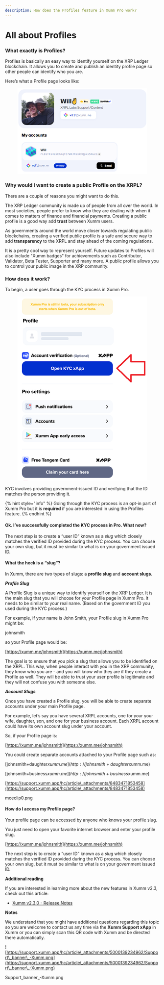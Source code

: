 ```yaml
---
description: How does the Profiles feature in Xumm Pro work?
---
```


# All about Profiles

### **What exactly is Profiles?**

Profiles is basically an easy way to identify yourself on the XRP Ledger blockchain. It allows you to create and publish an identity profile page so other people can identify who you are.&#x20;

Here’s what a Profile page looks like:

<figure><img src="../../../../.gitbook/assets/Profiles - Main page.png" alt=""><figcaption></figcaption></figure>

### **Why would I want to create a public Profile on the XRPL?**

There are a couple of reasons you might want to do this.

The XRP Ledger community is made up of people from all over the world. In most societies, people prefer to know who they are dealing with when it comes to matters of finance and financial payments. Creating a public profile is a good way add **trust** between Xumm users.

As governments around the world move closer towards regulating public blockchains, creating a verified public profile is a safe and secure way to add **transparency** to the XRPL and stay ahead of the coming regulations.

It is a pretty cool way to represent yourself. Future updates to Profiles will also include "Xumm badges" for achievements such as Contributor, Validator, Beta Tester, Supporter and many more. A public profile allows you to control your public image in the XRP community.

### **How does it work?**

To begin, a user goes through the KYC process in Xumm Pro.

<figure><img src="../../../../.gitbook/assets/Xumm Pro - KYC screen - 1.png" alt=""><figcaption></figcaption></figure>

KYC involves providing government-issued ID and verifying that the ID matches the person providing it.

{% hint style="info" %}
Going through the KYC process is an opt-in part of Xumm Pro but it is **required** if you are interested in using the Profiles feature.
{% endhint %}



#### **Ok. I’ve successfully completed the KYC process in Pro. What now?**

The next step is to create a “user ID” known as a _slug_ which closely matches the verified ID provided during the KYC process. You can choose your own slug, but it must be similar to what is on your government issued ID.

#### **What the heck is a “slug”?**

In Xumm, there are two types of slugs: a **profile slug** and **account slugs**.

_**Profile Slug**_

A Profile Slug is a unique way to identify yourself on the XRP Ledger. It is the main slug that you will choose for your Profile page in Xumm Pro. It needs to be similar to your real name. (Based on the government ID you used during the KYC process.)

For example, if your name is John Smith, your Profile slug in Xumm Pro might be:

johnsmith

so your Profile page would be:

[https://xumm.me/johnsmith](https://xumm.me/johnsmith)

The goal is to ensure that you pick a slug that allows you to be identified on the XRPL. This way, when people interact with you in the XRP community, they know who you are - and you will know who they are if they create a Profile as well. They will be able to trust your user profile is legitimate and they will not confuse you with someone else.

_**Account Slugs**_

Once you have created a Profile slug, you will be able to create separate accounts under your main Profile page.

For example, let’s say you have several XRPL accounts, one for your your wife, daughter, son, and one for your business account. Each XRPL account could have its own account slug under your account.

So, if your Profile page is:

[https://xumm.me/johnsmith](https://xumm.me/johnsmith)

You could create separate accounts attached to your Profile page such as:

[johnsmith+daughter$xumm.me](http://johnsmith+daughter$xumm.me)

[johnsmith+business$xumm.me](http://johnsmith+business$xumm.me)

[https://support.xumm.app/hc/article\_attachments/8483471853458](https://support.xumm.app/hc/article\_attachments/8483471853458)

mceclip0.png

#### **How do I access my Profile page?**

Your profile page can be accessed by anyone who knows your profile slug.

You just need to open your favorite internet browser and enter your profile slug.

[https://xumm.me/johnsmith](https://xumm.me/johnsmith)

The next step is to create a “user ID” known as a _slug_ which closely matches the verified ID provided during the KYC process. You can choose your own slug, but it must be similar to what is on your government issued ID.

**Additional reading**

If you are interested in learning more about the new features in Xumm v2.3, check out this article:

* [Xumm v2.3.0 - Release Notes](https://support.xumm.app/hc/en-us/articles/5569334061330)

**Notes**

We understand that you might have additional questions regarding this topic so you are welcome to contact us any time via the **Xumm Support xApp** in Xumm or you can simply scan this QR code with Xumm and be directed there automatically.

![https://support.xumm.app/hc/article\_attachments/5000139234962/Support\_banner\_-Xumm.png](https://support.xumm.app/hc/article\_attachments/5000139234962/Support\_banner\_-Xumm.png)

Support\_banner\_-Xumm.png
